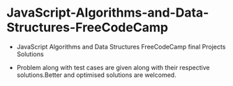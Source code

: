 # JavaScript-Algorithms-and-Data-Structures-FreeCodeCamp

- JavaScript Algorithms and Data Structures FreeCodeCamp final Projects Solutions

- Problem along with test cases are given along with their respective solutions.Better and optimised solutions are welcomed.
